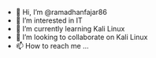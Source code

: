 - 👋 Hi, I’m @ramadhanfajar86
- 👀 I’m interested in IT
- 🌱 I’m currently learning Kali Linux
- 💞️ I’m looking to collaborate on Kali Linux
- 📫 How to reach me ...

<!---
ramadhanfajar86/ramadhanfajar86 is a ✨ special ✨ repository because its `README.md` (this file) appears on your GitHub profile.
You can click the Preview link to take a look at your changes.
--->
